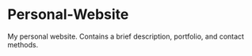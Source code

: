 # Personal-Website
My personal website. Contains a brief description, portfolio, and contact methods.
